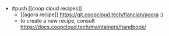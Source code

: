 - #push [[coop cloud recipes]]
  - [[agora recipe]] https://git.coopcloud.tech/flancian/agora :)
  - to create a new recipe, consult https://docs.coopcloud.tech/maintainers/handbook/

